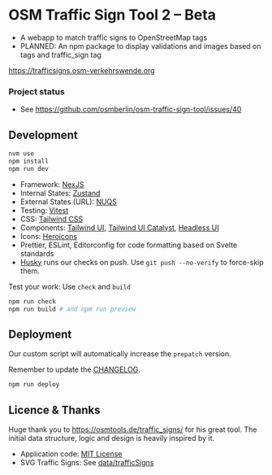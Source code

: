 # OSM Traffic Sign Tool 2 – Beta

- A webapp to match traffic signs to OpenStreetMap tags
- PLANNED: An npm package to display validations and images based on tags and traffic_sign tag

https://trafficsigns.osm-verkehrswende.org

### Project status

- See https://github.com/osmberlin/osm-traffic-sign-tool/issues/40

## Development

```bash
nvm use
npm install
npm run dev
```

- Framework: [NexJS](https://nextjs.org/)
- Internal States: [Zustand](https://github.com/pmndrs/zustand)
- External States (URL): [NUQS](https://nuqs.47ng.com/)
- Testing: [Vitest](https://vitest.dev)
- CSS: [Tailwind CSS](https://tailwindcss.com/)
- Components: [Tailwind UI](https://tailwindui.com/), [Tailwind UI Catalyst](https://tailwindui.com/templates/catalyst), [Headless UI](https://headlessui.com/)
- Icons: [Heroicons](https://heroicons.com/)
- Prettier, ESLint, Editorconfig for code formatting based on Svelte standards
- [Husky](https://github.com/typicode/husky) runs our checks on push. Use `git push --no-verify` to force-skip them.

Test your work: Use `check` and `build`

```bash
npm run check
npm run build # and npm run preview
```

## Deployment

Our custom script will automatically increase the `prepatch` version.

Remember to update the [CHANGELOG](./CHANGELOG.md).

```bash
npm run deploy
```

## Licence & Thanks

Huge thank you to https://osmtools.de/traffic_signs/ for his great tool. The initial data structure, logic and design is heavily inspired by it.

- Application code: [MIT License](./LICENSE)
- SVG Traffic Signs: See [data/trafficSigns](./src/data/trafficSigns.ts)
